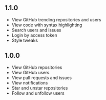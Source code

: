 ## 1.1.0

- View GitHub trending repositories and users
- View code with syntax highlighting
- Search users and issues
- Login by access token
- Style tweaks

## 1.0.0

- View GitHub repositories
- View GitHub users
- View pull requests and issues
- View notifications
- Star and unstar repositories
- Follow and unfollow users

